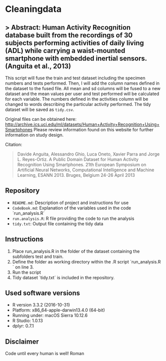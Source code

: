 # Cleaningdata

## > Abstract: Human Activity Recognition database built from the recordings of 30 subjects performing activities of daily living (ADL) while carrying a waist-mounted smartphone with embedded inertial sensors. (Anguita et al., 2013)

This script will fuse the train and test dataset including the specimen numbers and tests performed. Then, I will add the column names defined in the dataset to the fused file.
All mean and sd columns will be fused to a new dataset and the mean values per user and test performed will be calculated for each variable. The numbers defined in the activities column will be changed to words describing the particular activity performed. The tidy dataset will be saved as `tidy.csv`.

Original files can be obtained here: http://archive.ics.uci.edu/ml/datasets/Human+Activity+Recognition+Using+Smartphones
Please review information found on this website for further information on study design.

Citation: 
> Davide Anguita, Alessandro Ghio, Luca Oneto, Xavier Parra and Jorge L. Reyes-Ortiz. A Public Domain Dataset for Human Activity Recognition Using Smartphones. 21th European Symposium on Artificial Neural Networks, Computational Intelligence and Machine Learning, ESANN 2013. Bruges, Belgium 24-26 April 2013 

## Repository
* `README.md`: Description of project and instructions for use
* `CodeBook.md`: Explanation of the variables used in the code ´run_analysis.R´ 
* `run.analysis.R`: R file providing the code to run the analysis
* `tidy.txt`: Output file containing the tidy data

## Instructions
1) Place run_analysis.R in the folder of the dataset containing the subfolders test and train.
2) Define the folder as working directory within the .R script ´run_analysis.R´ on line 3.
3) Run the script
4) Tidy dataset ´tidy.txt´ is included in the repository.

## Used software versions
* R version 3.3.2 (2016-10-31)
* Platform: x86_64-apple-darwin13.4.0 (64-bit)
* Running under: macOS Sierra 10.12.6
* R Studio: 1.0.13
* dplyr: 0.7.1

## Disclaimer
Code until every human is well!
Roman
